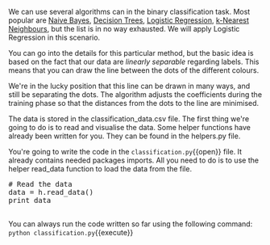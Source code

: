 We can use several algorithms can in the binary classification task. Most popular are [Naive Bayes](https://en.wikipedia.org/wiki/Naive_Bayes_classifier), [Decision Trees](https://en.wikipedia.org/wiki/Decision_tree_learning), [Logistic Regression](https://en.wikipedia.org/wiki/Logistic_regression), [k-Nearest Neighbours](https://en.wikipedia.org/wiki/K-nearest_neighbors_algorithm), but the list is in no way exhausted. We will apply Logistic Regression in this scenario.

You can go into the details for this particular method, but the basic idea is based on the fact that our data are _linearly separable_ regarding labels. This means that you can draw the line between the dots of the different colours.

We're in the lucky position that this line can be drawn in many ways, and still be separating the dots. The algorithm adjusts the coefficients during the training phase so that the distances from the dots to the line are minimised.

The data is stored in the classification_data.csv file. The first thing we're going to do is to read and visualise the data. Some helper functions have already been written for you. They can be found in the helpers.py file.

You're going to write the code in the `classification.py`{{open}} file. It already contains needed packages imports. All you need to do is to use the helper read_data function to load the data from the file.

<pre class="file" data-filename="classification.py" data-target="append">
# Read the data
data = h.read_data()
print data

</pre>

You can always run the code written so far using the following command:
`python classification.py`{{execute}}
